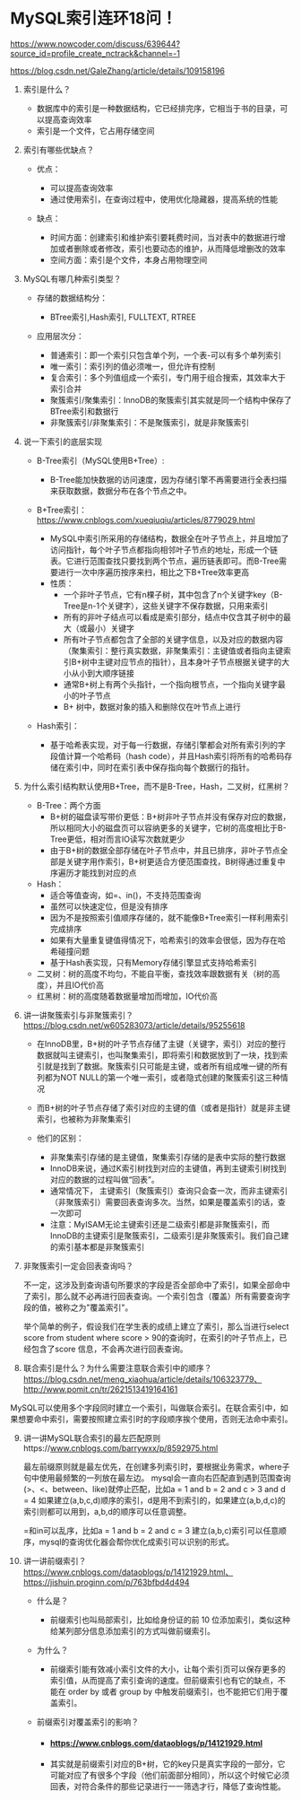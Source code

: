 # MySQL索引连环18问！

https://www.nowcoder.com/discuss/639644?source_id=profile_create_nctrack&channel=-1

https://blog.csdn.net/GaleZhang/article/details/109158196

1. 索引是什么？

   - 数据库中的索引是一种数据结构，它已经排完序，它相当于书的目录，可以提高查询效率
   - 索引是一个文件，它占用存储空间

   

2. 索引有哪些优缺点？

   - 优点：

     - 可以提高查询效率
     - 通过使用索引，在查询过程中，使用优化隐藏器，提高系统的性能

   - 缺点：

     - 时间方面：创建索引和维护索引要耗费时间，当对表中的数据进行增加或者删除或者修改，索引也要动态的维护，从而降低增删改的效率
     - 空间方面：索引是个文件，本身占用物理空间

     

3. MySQL有哪几种索引类型？

   - 存储的数据结构分：

     - BTree索引,Hash索引, FULLTEXT, RTREE

   - 应用层次分：

     - 普通索引：即一个索引只包含单个列，一个表-可以有多个单列索引
     - 唯一索引：索引列的值必须唯一，但允许有控制
     - 复合索引：多个列值组成一个索引，专门用于组合搜索，其效率大于索引合并
     - 聚簇索引/聚集索引：InnoDB的聚簇索引其实就是同一个结构中保存了BTree索引和数据行
     - 非聚簇索引/非聚集索引：不是聚簇索引，就是非聚簇索引

     

4. 说一下索引的底层实现

   - B-Tree索引（MySQL使用B+Tree）: 

     - B-Tree能加快数据的访问速度，因为存储引擎不再需要进行全表扫描来获取数据，数据分布在各个节点之中。

   - B+Tree索引：https://www.cnblogs.com/xueqiuqiu/articles/8779029.html

     - MySQL中索引所采用的存储结构，数据全在叶子节点上，并且增加了访问指针，每个叶子节点都指向相邻叶子节点的地址，形成一个链表。它进行范围查找只要找到两个节点，遍历链表即可。而B-Tree需要进行一次中序遍历按序来扫，相比之下B+Tree效率更高
     - 性质：
       - 一个非叶子节点，它有n棵子树，其中包含了n个关键字key（B-Tree是n-1个关键字），这些关键字不保存数据，只用来索引
       - 所有的非叶子结点可以看成是索引部分，结点中仅含其子树中的最大（或最小）关键字
       - 所有叶子节点都包含了全部的关键字信息，以及对应的数据内容（聚集索引：整行真实数据，非聚集索引：主键值或者指向主键索引B+树中主键对应节点的指针），且本身叶子节点根据关键字的大小从小到大顺序链接
       - 通常B+树上有两个头指针，一个指向根节点，一个指向关键字最小的叶子节点
       - B+ 树中，数据对象的插入和删除仅在叶节点上进行

   - Hash索引：

     - 基于哈希表实现，对于每一行数据，存储引擎都会对所有索引列的字段值计算一个哈希码（hash code），并且Hash索引将所有的哈希码存储在索引中，同时在索引表中保存指向每个数据行的指针。

     

5. 为什么索引结构默认使用B+Tree，而不是B-Tree，Hash，二叉树，红黑树？

   - B-Tree：两个方面
     - B+树的磁盘读写带价更低：B+树非叶子节点并没有保存对应的数据，所以相同大小的磁盘页可以容纳更多的关键字，它树的高度相比于B-Tree更低，相对而言IO读写次数就更少
     - 由于B+树的数据全部存储在叶子节点中，并且已排序，非叶子节点全部是关键字用作索引，B+树更适合方便范围查找，B树得通过重复中序遍历才能找到对应的点
   - Hash：
     - 适合等值查询，如=、in()，不支持范围查询
     - 虽然可以快速定位，但是没有排序
     - 因为不是按照索引值顺序存储的，就不能像B+Tree索引一样利用索引完成排序 
     - 如果有大量重复键值得情况下，哈希索引的效率会很低，因为存在哈希碰撞问题 
     - 基于Hash表实现，只有Memory存储引擎显式支持哈希索引
   - 二叉树：树的高度不均匀，不能自平衡，查找效率跟数据有关（树的高度），并且IO代价高
   - 红黑树：树的高度随着数据量增加而增加，IO代价高

   

6. 讲一讲聚簇索引与非聚簇索引？https://blog.csdn.net/w605283073/article/details/95255618

   - 在InnoDB里，B+树的叶子节点存储了主键（关键字，索引）对应的整行数据就叫主键索引，也叫聚集索引，即将索引和数据放到了一块，找到索引就是找到了数据。聚簇索引只可能是主键，或者所有组成唯一键的所有列都为NOT NULL的第一个唯一索引，或者隐式创建的聚簇索引这三种情况

   - 而B+树的叶子节点存储了索引对应的主键的值（或者是指针）就是非主键索引，也被称为非聚集索引

   - 他们的区别：

     - 非聚集索引存储的是主键值，聚集索引存储的是表中实际的整行数据
     - InnoDB来说，通过K索引树找到对应的主键值，再到主键索引树找到对应的数据的过程叫做“回表”。
     - 通常情况下， 主键索引（聚簇索引）查询只会查一次，而非主键索引（非聚簇索引）需要回表查询多次。当然，如果是覆盖索引的话，查一次即可
     - 注意：MyISAM无论主键索引还是二级索引都是非聚簇索引，而InnoDB的主键索引是聚簇索引，二级索引是非聚簇索引。我们自己建的索引基本都是非聚簇索引

     

7. 非聚簇索引一定会回表查询吗？

   不一定，这涉及到查询语句所要求的字段是否全部命中了索引，如果全部命中了索引，那么就不必再进行回表查询。一个索引包含（覆盖）所有需要查询字段的值，被称之为"覆盖索引"。

   举个简单的例子，假设我们在学生表的成绩上建立了索引，那么当进行select score from student where score > 90的查询时，在索引的叶子节点上，已经包含了score 信息，不会再次进行回表查询。

   

8.  联合索引是什么？为什么需要注意联合索引中的顺序？https://blog.csdn.net/meng_xiaohua/article/details/106323779、http://www.pomit.cn/tr/2621513419164161

   MySQL可以使用多个字段同时建立一个索引，叫做联合索引。在联合索引中，如果想要命中索引，需要按照建立索引时的字段顺序挨个使用，否则无法命中索引。

   

9. 讲一讲MySQL联合索引的最左匹配原则https://www.cnblogs.com/barrywxx/p/8592975.html

   最左前缀原则就是最左优先，在创建多列索引时，要根据业务需求，where子句中使用最频繁的一列放在最左边。
   mysql会一直向右匹配直到遇到范围查询(>、<、between、like)就停止匹配，比如a = 1 and b = 2 and c > 3 and d = 4 如果建立(a,b,c,d)顺序的索引，d是用不到索引的，如果建立(a,b,d,c)的索引则都可以用到，a,b,d的顺序可以任意调整。

   =和in可以乱序，比如a = 1 and b = 2 and c = 3 建立(a,b,c)索引可以任意顺序，mysql的查询优化器会帮你优化成索引可以识别的形式。

   

10. 讲一讲前缀索引？https://www.cnblogs.com/dataoblogs/p/14121929.html、https://jishuin.proginn.com/p/763bfbd4d494

    - 什么是？

      - 前缀索引也叫局部索引，比如给身份证的前 10 位添加索引，类似这种给某列部分信息添加索引的方式叫做前缀索引。

    - 为什么？

      - 前缀索引能有效减小索引文件的大小，让每个索引页可以保存更多的索引值，从而提高了索引查询的速度。但前缀索引也有它的缺点，不能在 order by 或者 group by 中触发前缀索引，也不能把它们用于覆盖索引。

    - 前缀索引对覆盖索引的影响？

      - #### https://www.cnblogs.com/dataoblogs/p/14121929.html

      - 其实就是前缀索引对应的B+树，它的key只是真实字段的一部分，它可能对应了有很多个字段（他们前面部分相同），所以这个时候它必须回表，对符合条件的那些记录进行一一筛选才行，降低了查询性能。





